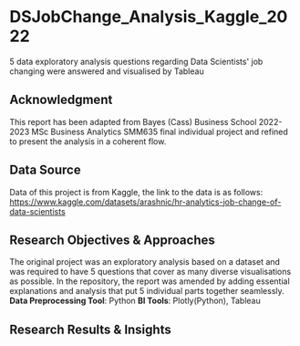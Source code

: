 # DSJobChange_Analysis_Kaggle_2022
5 data exploratory analysis questions regarding Data Scientists' job changing were answered and visualised by Tableau
## Acknowledgment
This report has been adapted from Bayes (Cass) Business School 2022-2023 MSc Business Analytics SMM635 final individual project and refined to present the analysis in a coherent flow. 
## Data Source
Data of this project is from Kaggle, the link to the data is as follows: https://www.kaggle.com/datasets/arashnic/hr-analytics-job-change-of-data-scientists
## Research Objectives & Approaches
The original project was an exploratory analysis based on a dataset and was required to have 5 questions that cover as many diverse visualisations as possible. In the repository, the report was amended by adding essential explanations and analysis that put 5 individual parts together seamlessly.
**Data Preprocessing Tool**: Python
**BI Tools**: Plotly(Python), Tableau
## Research Results & Insights
